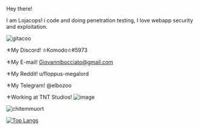 Hey there! 

I am Lojacops! i code and doing penetration testing, I love webapp security and exploitation.

![gitacoo](https://user-images.githubusercontent.com/68278515/126864699-7d976d33-7131-445e-9783-db6b22370f16.png)

⚜My Discord! ⛥Komodo⛥#5973

⚜My E-mail! Giovannibocciato@gmail.com

⚜My Reddit! u/floppus-megalord

⚜My Telegram! @elbozoo

⚜Working at TNT Studios! ![image](https://user-images.githubusercontent.com/68278515/114585830-56c06e80-9c84-11eb-8603-83012fbfe189.png)

![chitemmuort](https://github-readme-stats.vercel.app/api?username=Lojacops&show_icons=true&theme=highcontrast)

[![Top Langs](https://github-readme-stats.vercel.app/api/top-langs/?username=lojacops&layout=compact&theme=highcontrast)](https://github.com/anuraghazra/github-readme-stats)


